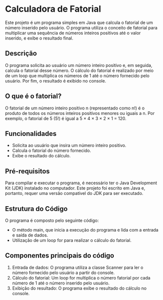<h1>Calculadora de Fatorial</h1>
<p>Este projeto é um programa simples em Java que calcula o fatorial de um número inserido pelo usuário. O programa utiliza o conceito de fatorial para multiplicar uma sequência de números inteiros positivos até o valor inserido, e exibe o resultado final.</p>

<h2>Descrição</h2>
<p>O programa solicita ao usuário um número inteiro positivo e, em seguida, calcula o fatorial desse número. O cálculo do fatorial é realizado por meio de um loop que multiplica os números de 1 até o número fornecido pelo usuário. Por fim, o resultado é exibido no console.</p>

<h2>O que é o fatorial?</h2>
<p>O fatorial de um número inteiro positivo n (representado como n!) é o produto de todos os números inteiros positivos menores ou iguais a n. Por exemplo, o fatorial de 5 (5!) é igual a 5 × 4 × 3 × 2 × 1 = 120.</p>

<h2>Funcionalidades</h2>
<ul>
  <li>Solicita ao usuário que insira um número inteiro positivo.</li>
  <li>Calcula o fatorial do número fornecido.</li>
  <li>Exibe o resultado do cálculo.</li>
</ul>

<h2>Pré-requisitos</h2>
<p>Para compilar e executar o programa, é necessário ter o Java Development Kit (JDK) instalado no computador. Este projeto foi escrito em Java e, portanto, requer uma versão compatível do JDK para ser executado.</p>

<h2>Estrutura do Código</h2>
<p>O programa é composto pelo seguinte código:</p>

<ul>
  <li>O método main, que inicia a execução do programa e lida com a entrada e saída de dados.</li>
  <li>Utilização de um loop for para realizar o cálculo do fatorial.</li>
</ul>

<h2>Componentes principais do código</h2>
<ol>
  <li>Entrada de dados: O programa utiliza a classe Scanner para ler o número fornecido pelo usuário a partir do console.</li>
  <li>Cálculo do fatorial: Um loop for multiplica o número fatorial por cada número de 1 até o número inserido pelo usuário.</li>
  <li>Exibição do resultado: O programa exibe o resultado do cálculo no console.</li>
</ol>
